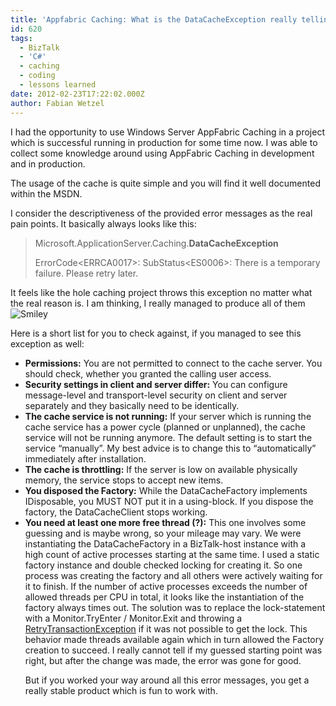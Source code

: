 ```yaml
---
title: 'Appfabric Caching: What is the DataCacheException really telling?'
id: 620
tags:
  - BizTalk
  - 'C#'
  - caching
  - coding
  - lessons learned
date: 2012-02-23T17:22:02.000Z
author: Fabian Wetzel
---
```


I had the opportunity to use Windows Server AppFabric Caching in a project which is successful running in production for some time now. I was able to collect some knowledge around using AppFabric Caching in development and in production.

The usage of the cache is quite simple and you will find it well documented within the MSDN.

I consider the descriptiveness of the provided error messages as the real pain points. It basically always looks like this:
 > Microsoft.ApplicationServer.Caching.**DataCacheException** <p>ErrorCode&lt;ERRCA0017&gt;: SubStatus&lt;ES0006&gt;: There is a temporary failure. Please retry later. 

It feels like the hole caching project throws this exception no matter what the real reason is. I am thinking, I really managed to produce all of them ![Smiley](https://az275061.vo.msecnd.net/blogmedia/2012/02/wlEmoticon-smile1.png) <p>Here is a short list for you to check against, if you managed to see this exception as well: 

*   **Permissions:** You are not permitted to connect to the cache server. You should check, whether you granted the calling user access.
*   **Security settings in client and server differ:** You can configure message-level and transport-level security on client and server separately and they basically need to be identically.
*   **The cache service is not running:** If your server which is running the cache service has a power cycle (planned or unplanned), the cache service will not be running anymore. The default setting is to start the service “manually”. My best advice is to change this to “automatically” immediately after installation.
*   **The cache is throttling:** If the server is low on available physically memory, the service stops to accept new items.
*   **You disposed the Factory:** While the DataCacheFactory implements IDisposable, you MUST NOT put it in a using-block. If you dispose the factory, the DataCacheClient stops working.
*   **You need at least one more free thread (?):** This one involves some guessing and is maybe wrong, so your mileage may vary. We were instantiating the DataCacheFactory in a BizTalk-host instance with a high count of active processes starting at the same time. I used a static factory instance and double checked locking for creating it. So one process was creating the factory and all others were actively waiting for it to finish. If the number of active processes exceeds the number of allowed threads per CPU in total, it looks like the instantiation of the factory always times out. The solution was to replace the lock-statement with a Monitor.TryEnter / Monitor.Exit and throwing a [RetryTransactionException](http://msdn.microsoft.com/en-us/library/microsoft.xlangs.basetypes.retrytransactionexception%28v=bts.10%29.aspx) if it was not possible to get the lock. This behavior made threads available again which in turn allowed the Factory creation to succeed. I really cannot tell if my guessed starting point was right, but after the change was made, the error was gone for good. <p>But if you worked your way around all this error messages, you get a really stable product which is fun to work with.
